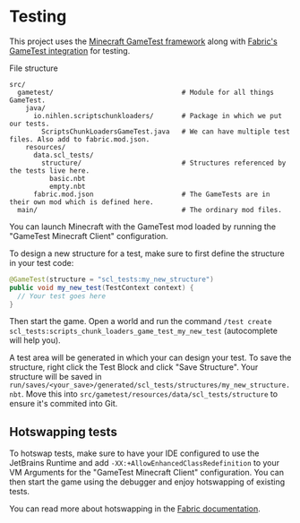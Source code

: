 # Testing

This project uses the [Minecraft GameTest framework](https://minecraft.wiki/w/GameTest)
along with [Fabric's GameTest integration](https://docs.fabricmc.net/develop/automatic-testing#writing-game-tests)
for testing.

File structure
```
src/
  gametest/                                # Module for all things GameTest.
    java/
      io.nihlen.scriptschunkloaders/       # Package in which we put our tests.
        ScriptsChunkLoadersGameTest.java   # We can have multiple test files. Also add to fabric.mod.json.
    resources/
      data.scl_tests/
        structure/                         # Structures referenced by the tests live here.
          basic.nbt
          empty.nbt
      fabric.mod.json                      # The GameTests are in their own mod which is defined here.
  main/                                    # The ordinary mod files.
```

You can launch Minecraft with the GameTest mod loaded by running the "GameTest
Minecraft Client" configuration.

To design a new structure for a test, make sure to first define the structure in
your test code:
```java
@GameTest(structure = "scl_tests:my_new_structure")
public void my_new_test(TestContext context) {
  // Your test goes here
}
```

Then start the game. Open a world and run the command
`/test create scl_tests:scripts_chunk_loaders_game_test_my_new_test`
(autocomplete will help you).

A test area will be generated in which your can design your test. To save the
structure, right click the Test Block and click "Save Structure". Your structure
will be saved in
`run/saves/<your_save>/generated/scl_tests/structures/my_new_structure.nbt`.
Move this into `src/gametest/resources/data/scl_tests/structure` to ensure it's
commited into Git.

## Hotswapping tests

To hotswap tests, make sure to have your IDE configured to use the JetBrains
Runtime and add `-XX:+AllowEnhancedClassRedefinition` to your VM Arguments for
the "GameTest Minecraft Client" configuration. You can then start the game using
the debugger and enjoy hotswapping of existing tests.

You can read more about hotswapping in the [Fabric documentation](https://docs.fabricmc.net/develop/getting-started/launching-the-game#hotswapping-classes).


